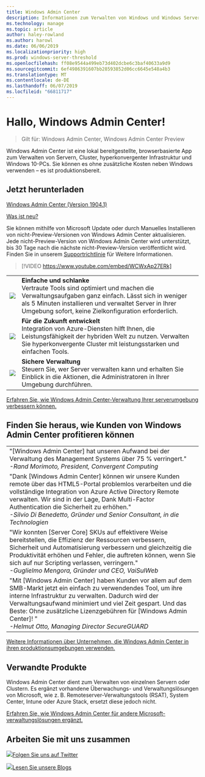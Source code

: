 ```yaml
---
title: Windows Admin Center
description: Informationen zum Verwalten von Windows und Windows Server mit einer neuen browserbasierten App, Windows Admin Center (früher Projekt Honolulu)
ms.technology: manage
ms.topic: article
author: haley-rowland
ms.author: harowl
ms.date: 06/06/2019
ms.localizationpriority: high
ms.prod: windows-server-threshold
ms.openlocfilehash: ff08e9544a499eb73d402dcbe6c3baf40633a9d9
ms.sourcegitcommit: 6ef4986391607bb28593852d06cc6645e548a4b3
ms.translationtype: MT
ms.contentlocale: de-DE
ms.lasthandoff: 06/07/2019
ms.locfileid: "66811717"
---
```

# <a name="hello-windows-admin-center"></a>Hallo, Windows Admin Center!

>Gilt für: Windows Admin Center, Windows Admin Center Preview

Windows Admin Center ist eine lokal bereitgestellte, browserbasierte App zum Verwalten von Servern, Cluster, hyperkonvergenter Infrastruktur und Windows 10-PCs. Sie können es ohne zusätzliche Kosten neben Windows verwenden – es ist produktionsbereit.

## <a name="download-now"></a>Jetzt herunterladen

<!--**Windows Admin Center Preview** (version 1906)
[Which version is right for me?](faq.md#what-is-windows-admin-center-preview-which-version-is-right-for-me)

- [Windows Admin Center Preview 1906](https://www.microsoft.com/en-us/software-download/windowsinsiderpreviewserver) - Includes the latest feature updates.
-  -->
[Windows Admin Center (Version 1904.1)](https://aka.ms/WACDownload) <!--Broadly validated & generally available.-->

[Was ist neu?](../overview.md#release-history)

Sie können mithilfe von Microsoft Update oder durch Manuelles Installieren von nicht-Preview-Versionen von Windows Admin Center aktualisieren. Jede nicht-Preview-Version von Windows Admin Center wird unterstützt, bis 30 Tage nach die nächste nicht-Preview-Version veröffentlicht wird. Finden Sie in unserem [Supportrichtlinie](../support/index.md) für Weitere Informationen.

>[!VIDEO https://www.youtube.com/embed/WCWxAp27ERk]

|     |     |
| --- | --- |
| ![](../media/simple-icon.png)| **Einfache und schlanke** <br/> Vertraute Tools sind optimiert und machen die Verwaltungsaufgaben ganz einfach. Lässt sich in weniger als 5 Minuten installieren und verwaltet Server in Ihrer Umgebung sofort, keine Zielkonfiguration erforderlich. |
| ![](../media/future-icon.png)| **Für die Zukunft entwickelt** <br/> Integration von Azure-Diensten hilft Ihnen, die Leistungsfähigkeit der hybriden Welt zu nutzen. Verwalten Sie hyperkonvergente Cluster mit leistungsstarken und einfachen Tools. |
| ![](../media/secure-icon.png)| **Sichere Verwaltung** <br/> Steuern Sie, wer Server verwalten kann und erhalten Sie Einblick in die Aktionen, die Administratoren in Ihrer Umgebung durchführen. |

[Erfahren Sie, wie Windows Admin Center-Verwaltung Ihrer serverumgebung verbessern können.](../overview.md)

## <a name="see-how-customers-are-benefitting-from-windows-admin-center"></a>Finden Sie heraus, wie Kunden von Windows Admin Center profitieren können

|     |
| --- |
| "[Windows Admin Center] hat unseren Aufwand bei der Verwaltung des Management Systems über 75 % verringert."<br> *-Rand Morimoto, President, Convergent Computing* |
| "Dank [Windows Admin Center] können wir unsere Kunden remote über das HTML5-Portal problemlos verarbeiten und die vollständige Integration von Azure Active Directory Remote verwalten. Wir sind in der Lage, Dank Multi-Factor Authentication die Sicherheit zu erhöhen."<br/> *-Silvio Di Benedetto, Gründer und Senior Consultant, in die Technologien* |
| "Wir konnten [Server Core] SKUs auf effektivere Weise bereitstellen, die Effizienz der Ressourcen verbessern, Sicherheit und Automatisierung verbessern und gleichzeitig die Produktivität erhöhen und Fehler, die auftreten können, wenn Sie sich auf nur Scripting verlassen, verringern." <br/> *-Guglielmo Mengora, Gründer und CEO, VaiSulWeb* |
| "Mit [Windows Admin Center] haben Kunden vor allem auf dem SMB-Markt jetzt ein einfach zu verwendendes Tool, um ihre interne Infrastruktur zu verwalten. Dadurch wird der Verwaltungsaufwand minimiert und viel Zeit gespart. Und das Beste: Ohne zusätzliche Lizenzgebühren für [Windows Admin Center]! " <br/> *-Helmut Otto, Managing Director SecureGUARD* |

[Weitere Informationen über Unternehmen, die Windows Admin Center in ihren produktionsumgebungen verwenden.](case-studies.md)

## <a name="related-products"></a>Verwandte Produkte

Windows Admin Center dient zum Verwalten von einzelnen Servern oder Clustern. Es ergänzt vorhandene Überwachungs- und Verwaltungslösungen von Microsoft, wie z. B. Remoteserver-Verwaltungstools (RSAT), System Center, Intune oder Azure Stack, ersetzt diese jedoch nicht.

[Erfahren Sie, wie Windows Admin Center für andere Microsoft-verwaltungslösungen ergänzt.](related-management.md)

## <a name="connect-with-us"></a>Arbeiten Sie mit uns zusammen

![](//img-prod-cms-rt-microsoft-com.akamaized.net/cms/api/am/imageFileData/REOolR)[Folgen Sie uns auf Twitter](https://twitter.com/servermgmt)

![](//img-prod-cms-rt-microsoft-com.akamaized.net/cms/api/am/imageFileData/REOtyw)[Lesen Sie unsere Blogs](https://blogs.technet.microsoft.com/servermanagement/)